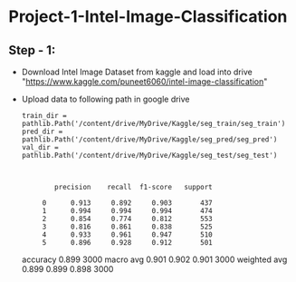 # Project-1-Intel-Image-Classification

## Step - 1:
* Download Intel Image Dataset from kaggle and load into drive "https://www.kaggle.com/puneet6060/intel-image-classification"
* Upload data to following path in google drive 
        

      train_dir = pathlib.Path('/content/drive/MyDrive/Kaggle/seg_train/seg_train')
      pred_dir =  pathlib.Path('/content/drive/MyDrive/Kaggle/seg_pred/seg_pred')
      val_dir =  pathlib.Path('/content/drive/MyDrive/Kaggle/seg_test/seg_test')



              precision    recall  f1-score   support

           0      0.913     0.892     0.903       437
           1      0.994     0.994     0.994       474
           2      0.854     0.774     0.812       553
           3      0.816     0.861     0.838       525
           4      0.933     0.961     0.947       510
           5      0.896     0.928     0.912       501


    accuracy                           0.899      3000
    macro avg      0.901     0.902     0.901      3000
    weighted avg   0.899     0.899     0.898      3000

